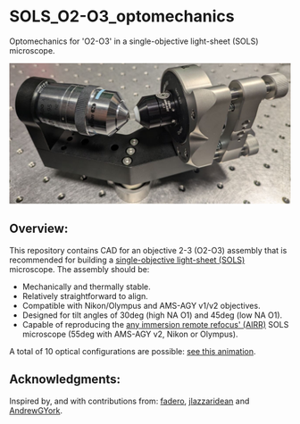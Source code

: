 # SOLS_O2-O3_optomechanics
Optomechanics for 'O2-O3' in a single-objective light-sheet (SOLS) microscope.

![social_preview](https://github.com/amsikking/SOLS_O2-O3_optomechanics/blob/main/social_preview.jpg)

## Overview:
This repository contains CAD for an objective 2-3 (O2-O3) assembly that is recommended for building a [single-objective light-sheet (SOLS)](https://github.com/amsikking/high_na_single_objective_lightsheet) microscope. The assembly should be:
- Mechanically and thermally stable.
- Relatively straightforward to align.
- Compatible with Nikon/Olympus and AMS-AGY v1/v2 objectives.
- Designed for tilt angles of 30deg (high NA O1) and 45deg (low NA O1).
- Capable of reproducing the [any immersion remote refocus' (AIRR)](https://amsikking.github.io/any_immersion_remote_refocus_microscopy/) SOLS microscope (55deg with AMS-AGY v2, Nikon or Olympus).

A total of 10 optical configurations are possible: [see this animation](https://github.com/amsikking/SOLS_O2-O3_optomechanics/blob/main/animation/output.gif).

## Acknowledgments:
Inspired by, and with contributions from: [fadero](https://github.com/fadero), [jlazzaridean](https://github.com/jlazzaridean) and [AndrewGYork](https://github.com/AndrewGYork).

